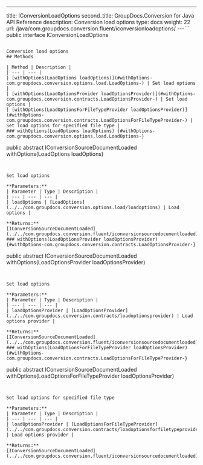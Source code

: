 ---
title: IConversionLoadOptions
second_title: GroupDocs.Conversion for Java API Reference
description: Conversion load options
type: docs
weight: 22
url: /java/com.groupdocs.conversion.fluent/iconversionloadoptions/
---```
public interface IConversionLoadOptions
```

Conversion load options
## Methods

| Method | Description |
| --- | --- |
| [withOptions(LoadOptions loadOptions)](#withOptions-com.groupdocs.conversion.options.load.LoadOptions-) | Set load options |
| [withOptions(LoadOptionsProvider loadOptionsProvider)](#withOptions-com.groupdocs.conversion.contracts.LoadOptionsProvider-) | Set load options |
| [withOptions(LoadOptionsForFileTypeProvider loadOptionsProvider)](#withOptions-com.groupdocs.conversion.contracts.LoadOptionsForFileTypeProvider-) | Set load options for specified file type |
### withOptions(LoadOptions loadOptions) {#withOptions-com.groupdocs.conversion.options.load.LoadOptions-}
```
public abstract IConversionSourceDocumentLoaded withOptions(LoadOptions loadOptions)
```


Set load options

**Parameters:**
| Parameter | Type | Description |
| --- | --- | --- |
| loadOptions | [LoadOptions](../../com.groupdocs.conversion.options.load/loadoptions) | Load options |

**Returns:**
[IConversionSourceDocumentLoaded](../../com.groupdocs.conversion.fluent/iconversionsourcedocumentloaded)
### withOptions(LoadOptionsProvider loadOptionsProvider) {#withOptions-com.groupdocs.conversion.contracts.LoadOptionsProvider-}
```
public abstract IConversionSourceDocumentLoaded withOptions(LoadOptionsProvider loadOptionsProvider)
```


Set load options

**Parameters:**
| Parameter | Type | Description |
| --- | --- | --- |
| loadOptionsProvider | [LoadOptionsProvider](../../com.groupdocs.conversion.contracts/loadoptionsprovider) | Load options provider |

**Returns:**
[IConversionSourceDocumentLoaded](../../com.groupdocs.conversion.fluent/iconversionsourcedocumentloaded)
### withOptions(LoadOptionsForFileTypeProvider loadOptionsProvider) {#withOptions-com.groupdocs.conversion.contracts.LoadOptionsForFileTypeProvider-}
```
public abstract IConversionSourceDocumentLoaded withOptions(LoadOptionsForFileTypeProvider loadOptionsProvider)
```


Set load options for specified file type

**Parameters:**
| Parameter | Type | Description |
| --- | --- | --- |
| loadOptionsProvider | [LoadOptionsForFileTypeProvider](../../com.groupdocs.conversion.contracts/loadoptionsforfiletypeprovider) | Load options provider |

**Returns:**
[IConversionSourceDocumentLoaded](../../com.groupdocs.conversion.fluent/iconversionsourcedocumentloaded)
